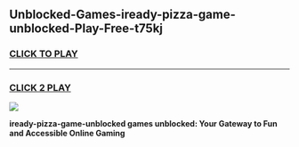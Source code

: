 
## Unblocked-Games-iready-pizza-game-unblocked-Play-Free-t75kj
<h3>
<a href="https://premium76.site?title=iready-pizza-game-unblocked&ref=10A">CLICK TO PLAY</a></h3>
<hr>

<h3>
<a href="https://premium76.site?title=iready-pizza-game-unblocked&ref=10A">CLICK 2 PLAY</a>
  
</h3>

<a href="https://premium76.site?title=iready-pizza-game-unblocked&ref=10A"><img src="https://clearcache.store/games.png"></a>


**iready-pizza-game-unblocked games unblocked: Your Gateway to Fun and Accessible Online Gaming**
